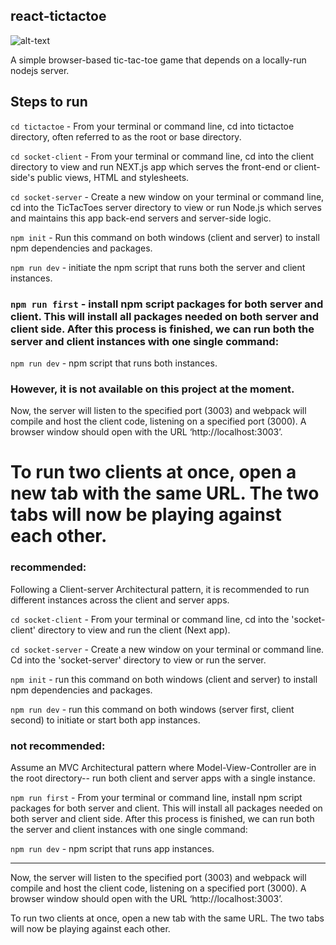 ## react-tictactoe

![alt-text](https://imgur.com/pnFGz02.jpg)

A simple browser-based tic-tac-toe game that depends on a locally-run nodejs server.

## Steps to run

`cd tictactoe` - From your terminal or command line, cd into tictactoe directory, often referred to as the root or base directory.

`cd socket-client` - From your terminal or command line, cd into the client directory to view and run NEXT.js app which serves the front-end or client-side's public views, HTML and stylesheets.

`cd socket-server` - Create a new window on your terminal or command line, cd into the TicTacToes server directory to view or run Node.js which serves and maintains this app back-end servers and server-side logic.

`npm init` - Run this command on both windows (client and server) to install npm dependencies and packages.

`npm run dev` - initiate the npm script that runs both the server and client instances.


### `npm run first` - install npm script packages for both server and client. This will install all packages needed on both server and client side. After this process is finished, we can run both the server and client instances with one single command: 

`npm run dev` - npm script that runs both instances.
### However, it is not available on this project at the moment.


Now, the server will listen to the specified port (3003) and webpack will compile and host the client code,
listening on a specified port (3000). A browser window should open with the URL ‘http://localhost:3003’.

To run two clients at once, open a new tab with the same URL. The two tabs will now be playing against each
other.
=======
### recommended:

Following a Client-server Architectural pattern, it is recommended to run different instances across the client and server apps.

`cd socket-client` - From your terminal or command line, cd into the 'socket-client' directory to view and run the client (Next app).

`cd socket-server` - Create a new window on your terminal or command line. Cd into the 'socket-server' directory to view or run the server.

`npm init` - run this command on both windows (client and server) to install npm dependencies and packages.

`npm run dev` - run this command on both windows (server first, client second) to initiate or start both app instances.

### not recommended:

Assume an MVC Architectural pattern where Model-View-Controller are in the root directory-- run both client and server apps with a single instance. 

`npm run first` - From your terminal or command line, install npm script packages for both server and client. 
This will install all packages needed on both server and client side. After this process is finished, we can run both the server and client instances with one single command: 

`npm run dev` - npm script that runs app instances.

________________________

Now, the server will listen to the specified port (3003) and webpack will compile and host the client code, listening on a specified port (3000). A browser window should open with the URL ‘http://localhost:3003’.

To run two clients at once, open a new tab with the same URL. The two tabs will now be playing against each other.

